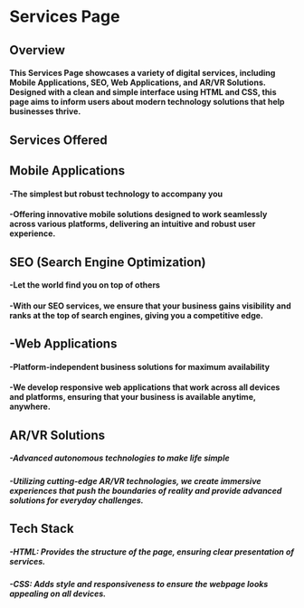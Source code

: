 # Services Page
## Overview

#### This Services Page showcases a variety of digital services, including Mobile Applications, SEO, Web Applications, and AR/VR Solutions. Designed with a clean and simple interface using HTML and CSS, this page aims to inform users about modern technology solutions that help businesses thrive.
## Services Offered

## Mobile Applications

#### -The simplest but robust technology to accompany you
#### -Offering innovative mobile solutions designed to work seamlessly across various platforms, delivering an intuitive and robust user experience.

## SEO (Search Engine Optimization)

#### -Let the world find you on top of others
#### -With our SEO services, we ensure that your business gains visibility and ranks at the top of search engines, giving you a competitive edge.

## -Web Applications

#### -Platform-independent business solutions for maximum availability
#### -We develop responsive web applications that work across all devices and platforms, ensuring that your business is available anytime, anywhere.

## AR/VR Solutions

##### -Advanced autonomous technologies to make life simple
##### -Utilizing cutting-edge AR/VR technologies, we create immersive experiences that push the boundaries of reality and provide advanced solutions for everyday challenges.

## Tech Stack

##### -HTML: Provides the structure of the page, ensuring clear presentation of services.
##### -CSS: Adds style and responsiveness to ensure the webpage looks appealing on all devices.
 
 
